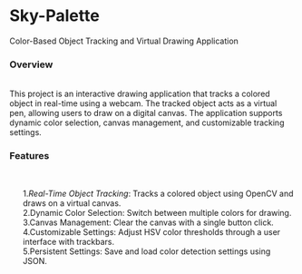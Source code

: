 # Sky-Palette
Color-Based Object Tracking and Virtual Drawing Application
<br>
<h3>Overview</h3>
<br>
This project is an interactive drawing application that tracks a colored object in real-time using a webcam. The tracked object acts as a virtual pen, allowing users to draw on a digital canvas. The application supports dynamic color selection, canvas management, and customizable tracking settings.
<br>
<h3>Features</h3>
<br>
<ul>1.<i>Real-Time Object Tracking</i>: Tracks a colored object using OpenCV and draws on a virtual canvas.<br>
2.Dynamic Color Selection: Switch between multiple colors for drawing.<br>
3.Canvas Management: Clear the canvas with a single button click.<br>
4.Customizable Settings: Adjust HSV color thresholds through a user interface with trackbars.<br>
5.Persistent Settings: Save and load color detection settings using JSON.<br></ul>
